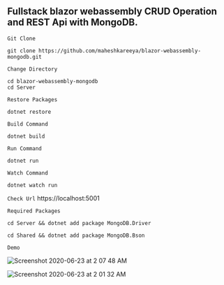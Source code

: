 ## Fullstack blazor webassembly CRUD Operation and REST Api with MongoDB.

`Git Clone`
```
git clone https://github.com/maheshkareeya/blazor-webassembly-mongodb.git
```
`Change Directory`
```
cd blazor-webassembly-mongodb
cd Server
```

`Restore Packages`
```
dotnet restore
```

`Build Command`
```
dotnet build
```

`Run Command`
```
dotnet run
```

`Watch Command`
```
dotnet watch run
```

`Check Url`
https://localhost:5001


`Required Packages`
```
cd Server && dotnet add package MongoDB.Driver
```
```
cd Shared && dotnet add package MongoDB.Bson
```

`Demo`

![Screenshot 2020-06-23 at 2 07 48 AM](https://user-images.githubusercontent.com/16520789/85334069-47571580-b4f8-11ea-9de0-b72bd5ebdb45.png)


![Screenshot 2020-06-23 at 2 01 32 AM](https://user-images.githubusercontent.com/16520789/85334075-49b96f80-b4f8-11ea-80f2-cdcba6c56eec.png)



